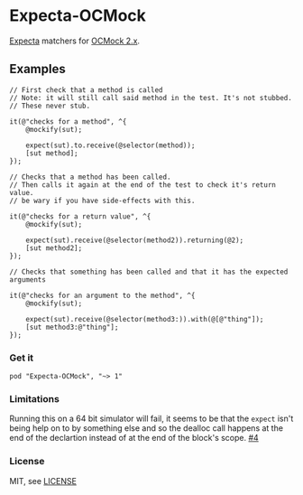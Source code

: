 Expecta-OCMock
==============

[Expecta](https://github.com/specta/expecta) matchers for [OCMock 2.x](https://github.com/erikdoe/ocmock).

## Examples

```objc
// First check that a method is called
// Note: it will still call said method in the test. It's not stubbed.
// These never stub.

it(@"checks for a method", ^{
    @mockify(sut);

    expect(sut).to.receive(@selector(method));
    [sut method];
});

// Checks that a method has been called.
// Then calls it again at the end of the test to check it's return value.
// be wary if you have side-effects with this.

it(@"checks for a return value", ^{
    @mockify(sut);
    
    expect(sut).receive(@selector(method2)).returning(@2);
    [sut method2];
});

// Checks that something has been called and that it has the expected arguments

it(@"checks for an argument to the method", ^{
    @mockify(sut);
    
    expect(sut).receive(@selector(method3:)).with(@[@"thing"]);
    [sut method3:@"thing"];
});
```

### Get it

```
pod "Expecta-OCMock", "~> 1"
```

### Limitations

Running this on a 64 bit simulator will fail, it seems to be that the `expect` isn't being help on to by something else
and so the dealloc call happens at the end of the declartion instead of at the end of the block's scope. [#4](https://github.com/dblock/ocmock-expecta/issues/4)

### License

MIT, see [LICENSE](LICENSE.md)
